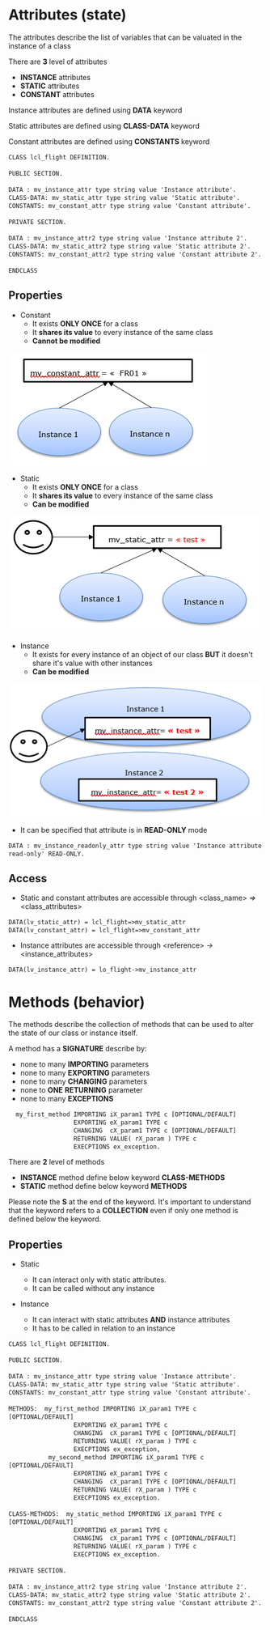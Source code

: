 # Attributes (state)

The attributes describe the list of variables that can be valuated in the instance of a class

There are **3** level of attributes
- **INSTANCE** attributes
- **STATIC** attributes
- **CONSTANT** attributes

Instance attributes are defined using **DATA** keyword

Static attributes are defined using **CLASS-DATA** keyword

Constant attributes are defined using **CONSTANTS** keyword

```
CLASS lcl_flight DEFINITION.

PUBLIC SECTION.

DATA : mv_instance_attr type string value 'Instance attribute'.
CLASS-DATA: mv_static_attr type string value 'Static attribute'.
CONSTANTS: mv_constant_attr type string value 'Constant attribute'.

PRIVATE SECTION.

DATA : mv_instance_attr2 type string value 'Instance attribute 2'.
CLASS-DATA: mv_static_attr2 type string value 'Static attribute 2'.
CONSTANTS: mv_constant_attr2 type string value 'Constant attribute 2'.

ENDCLASS
```

## Properties

- Constant
  -	It exists **ONLY ONCE** for a class
  -	It **shares its value** to every instance of the same class
  -	**Cannot be modified**
 
 ![constant_attr](../img/constant_attr.PNG)
 
- Static
  -	It exists **ONLY ONCE** for a class
  -	It **shares its value** to every instance of the same class
  -	**Can be modified**
  
 ![static_attr](../img/static_attr.PNG)
 
- Instance
  -	It exists for every instance of an object of our class **BUT** it doesn't share it's value with other instances
  -	**Can be modified**

![instance_attr](../img/instance_attr.PNG)
   
   - It can be specified that attribute is in **READ-ONLY** mode

```  
DATA : mv_instance_readonly_attr type string value 'Instance attribute read-only' READ-ONLY.
```

## Access

-	Static and constant attributes are accessible through \<class_name\> *=\>* \<class_attributes\>

```
DATA(lv_static_attr) = lcl_flight=>mv_static_attr
DATA(lv_constant_attr) = lcl_flight=>mv_constant_attr
```

-	Instance attributes are accessible through \<reference\> *-\>* \<instance_attributes\>
```
DATA(lv_instance_attr) = lo_flight->mv_instance_attr
```

# Methods (behavior)

The methods describe the collection of methods that can be used to alter the state of our class or instance itself.

A method has a **SIGNATURE** describe by:
- none to many **IMPORTING** parameters
- none to many **EXPORTING** parameters
- none to many **CHANGING** parameters
- none to **ONE** **RETURNING** parameter
- none to many **EXCEPTIONS**

```
  my_first_method IMPORTING iX_param1 TYPE c [OPTIONAL/DEFAULT]
                  EXPORTING eX_param1 TYPE c
                  CHANGING  cX_param1 TYPE c [OPTIONAL/DEFAULT]
                  RETURNING VALUE( rX_param ) TYPE c
                  EXECPTIONS ex_exception.
```

There are **2** level of methods
- **INSTANCE** method define below keyword **CLASS-METHODS**
- **STATIC** method define below keyword **METHODS**

Please note the **S** at the end of the keyword. It's important to understand that the keyword refers to a **COLLECTION** even if only one method is defined below the keyword.

## Properties

- Static
  -	It can interact only with static attributes.
  - It can be called without any instance 
 
- Instance
  -	It can interact with static attributes **AND** instance attributes
  - It has to be called in relation to an instance

```
CLASS lcl_flight DEFINITION.

PUBLIC SECTION.

DATA : mv_instance_attr type string value 'Instance attribute'.
CLASS-DATA: mv_static_attr type string value 'Static attribute'.
CONSTANTS: mv_constant_attr type string value 'Constant attribute'.

METHODS:  my_first_method IMPORTING iX_param1 TYPE c [OPTIONAL/DEFAULT]
                  EXPORTING eX_param1 TYPE c
                  CHANGING  cX_param1 TYPE c [OPTIONAL/DEFAULT]
                  RETURNING VALUE( rX_param ) TYPE c
                  EXECPTIONS ex_exception,
           my_second_method IMPORTING iX_param1 TYPE c [OPTIONAL/DEFAULT]
                  EXPORTING eX_param1 TYPE c
                  CHANGING  cX_param1 TYPE c [OPTIONAL/DEFAULT]
                  RETURNING VALUE( rX_param ) TYPE c
                  EXECPTIONS ex_exception.
                  
CLASS-METHODS:  my_static_method IMPORTING iX_param1 TYPE c [OPTIONAL/DEFAULT]
                  EXPORTING eX_param1 TYPE c
                  CHANGING  cX_param1 TYPE c [OPTIONAL/DEFAULT]
                  RETURNING VALUE( rX_param ) TYPE c
                  EXECPTIONS ex_exception.               
                  
PRIVATE SECTION.

DATA : mv_instance_attr2 type string value 'Instance attribute 2'.
CLASS-DATA: mv_static_attr2 type string value 'Static attribute 2'.
CONSTANTS: mv_constant_attr2 type string value 'Constant attribute 2'.

ENDCLASS
```

